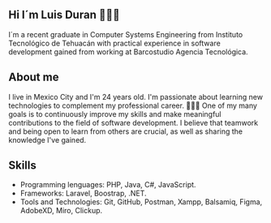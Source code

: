 ## Hi I´m Luis Duran 👨🏽‍💻

I´m a recent graduate in Computer Systems Engineering from Instituto Tecnológico de Tehuacán with practical experience in software development gained from working at Barcostudio Agencia Tecnológica.

## About me 

I live in Mexico City and I'm 24 years old. I'm passionate about learning new technologies to complement my professional career. 👨🏽‍💻 One of my many goals is to continuously improve my skills and make meaningful contributions to the field of software development. I believe that teamwork and being open to learn from others are crucial, as well as sharing the knowledge I've gained.

## Skills

- Programming lenguages: PHP, Java, C#, JavaScript.
- Frameworks: Laravel, Boostrap, .NET.
- Tools and Technologies: Git, GitHub, Postman, Xampp, Balsamiq, Figma, AdobeXD, Miro, Clickup.
<!-- 
**THB-L85/THB-L85** is a ✨ _special_ ✨ repository because its `README.md` (this file) appears on your GitHub profile.

Here are some ideas to get you started:

- 🔭 I’m currently working on ...
- 🌱 I’m currently learning ...
- 👯 I’m looking to collaborate on ...
- 🤔 I’m looking for help with ...
- 💬 Ask me about ...
- 📫 How to reach me: ...
- 😄 Pronouns: ...
- ⚡ Fun fact: ...
-->
